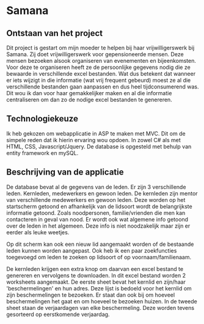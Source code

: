 # Samana



Ontstaan van het project
------------------------
Dit project is gestart om mijn moeder te helpen bij haar vrijwilligerswerk bij Samana. Zij doet vrijwilligerswerk voor gepensioneerde mensen. Deze mensen bezoeken alsook organiseren van evenementen en bijeenkomsten. Voor deze te organiseren heeft ze de persoonlijke gegevens nodig die ze bewaarde in verschillende excel bestanden. Wat dus betekent dat wanneer er iets wijzigt in die informatie (wat vrij frequent gebeurd) moest ze al die verschillende bestanden gaan aanpassen en dus heel tijdconsumerend was. Dit wou ik dan voor haar gemakkelijker maken en al die informatie centraliseren om dan zo de nodige excel bestanden te genereren. 



Technologiekeuze
----------------
Ik heb gekozen om webapplicatie in ASP te maken met MVC. Dit om de simpele reden dat ik hierin ervaring wou opdoen. In zowel C# als met HTML, CSS, Javascript/Jquery. De database is opgesteld met behulp van entity framework en mySQL. 



Beschrijving van de applicatie
------------------------------
De database bevat al de gegevens van de leden. Er zijn 3 verschillende leden. Kernleden, medewerkers en gewoon leden. De kernleden zijn mentor van verschillende medewerkers en gewoon leden. Deze worden op het startscherm getoond en afhankelijk van de lidsoort wordt de belangrijkste informatie getoond. Zoals noodpersonen, familie/vrienden die men kan contacteren in geval van nood. Er wordt ook wat algemene info getoond over de leden in het algemeen. Deze info is niet noodzakelijk maar zijn er eerder als leuke weetjes.

Op dit scherm kan ook een nieuw lid aangemaakt worden of de bestaande leden kunnen worden aangepast. Ook heb ik een paar zoekfuncties toegevoegd om leden te zoeken op lidsoort of op voornaam/familienaam.

De kernleden krijgen een extra knop om daarvan een excel bestand te genereren en vervolgens te downloaden. In dit excel bestand worden 2 worksheets aangemaakt. 
De eerste sheet bevat het kernlid en zijn/haar 'beschermelingen' en hun adres. Deze lijst is bedoeld voor het kernlid om zijn beschermelingen te bezoeken. Er staat dan ook bij om hoeveel beschermelingen het gaat en om hoeveel te bezoeken huizen.
In de tweede sheet staan de verjaardagen van elke beschermeling. Deze worden tevens gesorteerd op eerstkomende verjaardag. 

